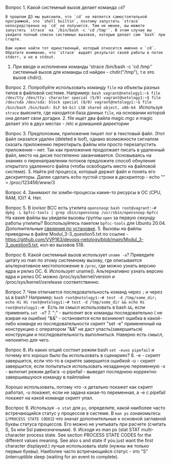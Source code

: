 Вопрос 1. Какой системный вызов делает команда `cd`? 

    В прошлом ДЗ мы выяснили, что `cd` не является самостоятельной  программой, это `shell builtin`, поэтому запустить `strace` непосредственно на `cd` не получится. Тем не менее, вы можете запустить `strace` на `/bin/bash -c 'cd /tmp'`. В этом случае вы увидите полный список системных вызовов, которые делает сам `bash` при старте. 

    Вам нужно найти тот единственный, который относится именно к `cd`. Обратите внимание, что `strace` выдаёт результат своей работы в поток stderr, а не в stdout.
1. При вводе и исполнении команды 'strace /bin/bash -c 'cd /tmp'' системный вызов для команды cd найден - chdir("/tmp"), т.е это вызов chdir().

Вопрос 2. Попробуйте использовать команду `file` на объекты разных типов в файловой системе. Например:
    ```bash
    vagrant@netology1:~$ file /dev/tty
    /dev/tty: character special (5/0)
    vagrant@netology1:~$ file /dev/sda
    /dev/sda: block special (8/0)
    vagrant@netology1:~$ file /bin/bash
    /bin/bash: ELF 64-bit LSB shared object, x86-64
    ```
    Используя `strace` выясните, где находится база данных `file`, на основании которой она делает свои догадки.
2. file ищет два файла magic.mgc и magic делает это в двух местах - /etc и домашней директории

Вопрос 3. Предположим, приложение пишет лог в текстовый файл. Этот файл оказался удален (deleted в lsof), однако возможности сигналом сказать приложению переоткрыть файлы или просто перезапустить приложение – нет. Так как приложение продолжает писать в удаленный файл, место на диске постепенно заканчивается. Основываясь на знаниях о перенаправлении потоков предложите способ обнуления открытого удаленного файла (чтобы освободить место на файловой системе).
3. Найти pid процесса, который держит файл и понять его дескрипторы. Далее сделать echo пустой строки в дескриптор - echo "" > /proc/123456/www/3

Вопрос 4. Занимают ли зомби-процессы какие-то ресурсы в ОС (CPU, RAM, IO)?
4. Нет.

Вопрос 5. В iovisor BCC есть утилита `opensnoop`:
    ```bash
    root@vagrant:~# dpkg -L bpfcc-tools | grep sbin/opensnoop
    /usr/sbin/opensnoop-bpfcc
    ```
    На какие файлы вы увидели вызовы группы `open` за первую секунду работы утилиты? Воспользуйтесь пакетом `bpfcc-tools` для Ubuntu 20.04. Дополнительные [сведения по установке](https://github.com/iovisor/bcc/blob/master/INSTALL.md).
5. Вызовы на файлы приведены в файле Modul_3-3_question5.txt по ссылке - https://github.com/VVP163/devops-netology/blob/main/Modul_3-3_question5.txt, кол-во вызовов 518.

Вопрос 6. Какой системный вызов использует `uname -a`? Приведите цитату из man по этому системному вызову, где описывается альтернативное местоположение в `/proc`, где можно узнать версию ядра и релиз ОС.
6. Использует uname(). Альтернативно узнать версию ядра и релиз ОС можно /proc/sys/kernel/version и /proc/sys/kernel/osrelease соответственно.

Вопрос 7. Чем отличается последовательность команд через `;` и через `&&` в bash? Например:
    ```bash
    root@netology1:~# test -d /tmp/some_dir; echo Hi
    Hi
    root@netology1:~# test -d /tmp/some_dir && echo Hi
    root@netology1:~#
    ```
    Есть ли смысл использовать в bash `&&`, если применить `set -e`?
7. ";" - выполнит все команды последовательно ( не взирая на ошибки)
   "&&" - остановится если возникнет ошибка в какой-либо команде из последовательности
скрипт "set -e" примененный на конструкцию с оператором "&&" не даст упасть(завершиться) конструкции и последовательность выполниться. 
Наверно есть смысл, непонятно для чего.

Вопрос 8. Из каких опций состоит режим bash `set -euxo pipefail` и почему его хорошо было бы использовать в сценариях?
8.
-e - скрипт завершится, если что-то в скрипте завершится ошибкой
-u - скрипт завершится, если попытаться использовать незаданную переменную
-x - включит режим дебага
-o pipefail - выведет последнюю корректно завершившуюся команду в пайплайне

Хорошо использовать, потому что -x детально покажет как скрипт работал, -u покажет, если не задана какая-то переменная, а -e с pipefail покажет на какой команде скрипт упал.

Воспрос 9. Используя `-o stat` для `ps`, определите, какой наиболее часто встречающийся статус у процессов в системе. В `man ps` ознакомьтесь (`/PROCESS STATE CODES`) что значат дополнительные к основной заглавной буквы статуса процессов. Его можно не учитывать при расчете (считать S, Ss или Ssl равнозначными).
9. Исходя из man ps (stat STAT multi-character process state. See section PROCESS STATE CODES for the different values meaning. See also s and state if you just want the first character displayed.) лучше использовать state (нужны же только первые буквы). 
Наиболее часто встречающийся статус - это "S"(interruptible sleep (waiting for an event to complete).


